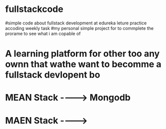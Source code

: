 # fullstackcode
#simple code about fullstack development at edureka leture practice accoding weekly task 
#my personal simple project for to commplete the prorame to see what  i am copable of 
# A learning platform for other too  any ownn that wathe want to becomme a fullstack devlopent bo
# MEAN Stack ----> Mongodb 
# MAEN Stack ---->
